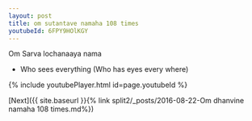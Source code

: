```yaml
---
layout: post
title: om sutantave namaha 108 times
youtubeId: 6FPY9HOlKGY
---
```

 
 
Om Sarva lochanaaya nama 
 
 -  Who sees everything (Who has eyes every where) 
 
  
 
  
 
 
 
 
 
 


{% include youtubePlayer.html id=page.youtubeId %}
 
[Next]({{ site.baseurl }}{% link  split2/_posts/2016-08-22-Om dhanvine namaha 108 times.md%})
 
